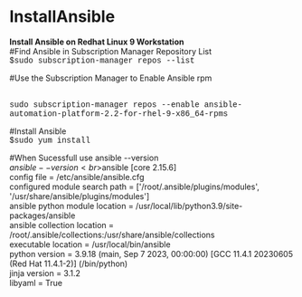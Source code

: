 # InstallAnsible
<b>Install Ansible on Redhat Linux 9 Workstation</b>
<br>
#Find Ansible in Subscription Manager Repository List 
<br><font face='Courier New'>$sudo subscription-manager repos --list</font>

#Use the Subscription Manager to Enable Ansible rpm

<br><font face='Courier New'>sudo subscription-manager repos --enable ansible-automation-platform-2.2-for-rhel-9-x86_64-rpms</font>

#Install Ansible 
<br><font face='Courier New'>$sudo yum install </font>

#When Sucessfull use ansible --version 
<br>$ansible --version
<br>$ansible [core 2.15.6]
<br>  config file = /etc/ansible/ansible.cfg
<br>  configured module search path = ['/root/.ansible/plugins/modules', '/usr/share/ansible/plugins/modules']
<br>  ansible python module location = /usr/local/lib/python3.9/site-packages/ansible
<br>  ansible collection location = /root/.ansible/collections:/usr/share/ansible/collections
<br>  executable location = /usr/local/bin/ansible
<br>  python version = 3.9.18 (main, Sep  7 2023, 00:00:00) [GCC 11.4.1 20230605 (Red Hat 11.4.1-2)] (/bin/python)
<br>  jinja version = 3.1.2
<br>  libyaml = True
